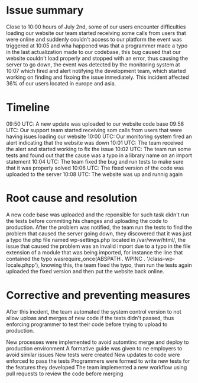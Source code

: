 # Issue summary

Close to 10:00 hours of July 2nd, some of our users encounter difficulties loading our website our team started receiving some calls from users that were online and suddenly couldn't access to our platform the event was triggered at 10:05 and wha happened was that a programmer made a typo in the last actualization made to our codebase, this bug caused that our website couldn't load properly and stopped with an error, thus causing the server to go down, the event was detected by the monitoring system at 10:07 which fired and alert notifying the development team, which started working on finding and fixoing the issue inmediately. This incident affected 36% of our users located in europe and asia.

# Timeline

09:50 UTC: A new update was uploaded to our website code base
09:58 UTC: Our support team started receiving som calls from users that were having isues loading our website
10:00 UTC: Our monitoring system fired an alert indicating that the website was down
10:01 UTC: The team received the alert and started working to fix the issue
10:02 UTC: The team run some tests and found out that the cause was a typo in a library name on an import statement
10:04 UTC: The team fixed the bug and run tests to make sure that it was properly solved
10:06 UTC: The fixed version of the code was uploaded to the server
10:08 UTC: The website was up and runnig again

# Root cause and resolution

A new code base was uploaded and the reponsible for such task didn't run the tests before commiting his changes and uploading the code to production. After the problem was notified, the team run the tests to find the problem that caused the server going down, they discovered that it was just a typo the php file named wp-settings.php located in /var/www/html/, the issue that caused the problem was an invalid import due to a typo in the file extension of a module that was being imported, for instance the line that contained the typo wasrequire_once(ABSPATH . WPINC . '/class-wp-locale.phpp'), knowing this, the team fixed the typo, then run the tests again uploaded the fixed version and then put the website back online.

# Corrective and preventing measures

After this incdent, the team automated the system control version to not allow uploas and merges of new code if the tests didn't passed, thus enforcing programmer to test their code before trying to upload to production.

New processes were implemented to avoid automtinc merge and deploy to production environment
A formative guide was given to ne employers to avoid similar issues
New tests were created
New updates to code were enforced to pass the tests
Programmers were formed to write new tests for the features they developed
The team implemented a new workflow using pull requests to review the code before merging
